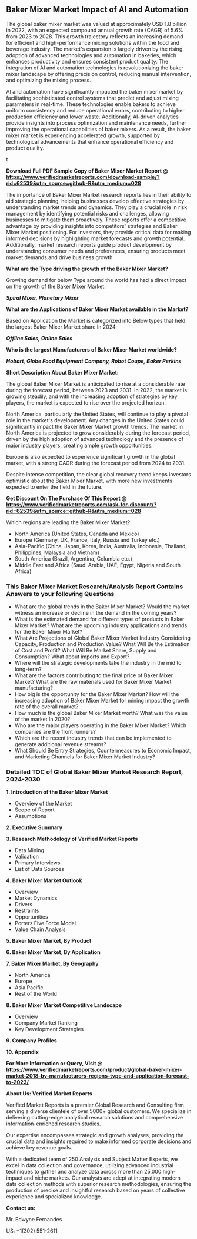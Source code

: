 <h2>Baker Mixer Market Impact of AI and Automation</h2><p>The global baker mixer market was valued at approximately USD 1.8 billion in 2022, with an expected compound annual growth rate (CAGR) of 5.6% from 2023 to 2028. This growth trajectory reflects an increasing demand for efficient and high-performance mixing solutions within the food and beverage industry. The market's expansion is largely driven by the rising adoption of advanced technologies and automation in bakeries, which enhances productivity and ensures consistent product quality. The integration of AI and automation technologies is revolutionizing the baker mixer landscape by offering precision control, reducing manual intervention, and optimizing the mixing process.</p><p>AI and automation have significantly impacted the baker mixer market by facilitating sophisticated control systems that predict and adjust mixing parameters in real-time. These technologies enable bakers to achieve uniform consistency and reduce operational errors, contributing to higher production efficiency and lower waste. Additionally, AI-driven analytics provide insights into process optimization and maintenance needs, further improving the operational capabilities of baker mixers. As a result, the baker mixer market is experiencing accelerated growth, supported by technological advancements that enhance operational efficiency and product quality.</p>t</p><p id="" class=""><strong>Download Full PDF Sample Copy of Baker Mixer Market Report @ <a href="https://www.verifiedmarketreports.com/download-sample/?rid=62539&utm_source=github-R&utm_medium=028" target="_blank">https://www.verifiedmarketreports.com/download-sample/?rid=62539&utm_source=github-R&utm_medium=028</a></strong></p><p>The importance of&nbsp;Baker Mixer Market research reports lies in their ability to aid strategic planning, helping businesses develop effective strategies by understanding market trends and dynamics. They play a crucial role in risk management by identifying potential risks and challenges, allowing businesses to mitigate them proactively. These reports offer a competitive advantage by providing insights into competitors' strategies and Baker Mixer Market positioning. For investors, they provide critical data for making informed decisions by highlighting market forecasts and growth potential. Additionally, market research reports guide product development by understanding consumer needs and preferences, ensuring products meet market demands and drive business growth.</p><p><strong>What are the&nbsp;Type driving the growth of the Baker Mixer Market?</strong></p><p id="" class="">Growing demand for below Type around the world has had a direct impact on the growth of the Baker Mixer Market:</p><em><strong>Spiral Mixer, Planetary Mixer</strong></em></p><strong>What are the&nbsp;Applications&nbsp;of Baker Mixer Market available in the Market?</strong></p><p id="" class="">Based on Application the Market is categorized into Below types that held the largest Baker Mixer Market share In 2024.</p><em><strong>Offline Sales, Online Sales</strong></em></p><strong>Who is the largest Manufacturers of Baker Mixer Market worldwide?</strong></p><p><em><strong>Hobart, Globe Food Equipment Company, Robot Coupe, Baker Perkins</strong></em></p><p id="" class=""><strong>Short Description About Baker Mixer Market:</strong></p><p>The global Baker Mixer Market is anticipated to rise at a considerable rate during the forecast period, between 2023 and 2031. In 2022, the market is growing steadily, and with the increasing adoption of strategies by key players, the market is expected to rise over the projected horizon.</p><p>North America, particularly the United States, will continue to play a pivotal role in the market's development. Any changes in the United States could significantly impact the Baker Mixer Market growth trends. The market in North America is projected to grow considerably during the forecast period, driven by the high adoption of advanced technology and the presence of major industry players, creating ample growth opportunities.</p><p>Europe is also expected to experience significant growth in the global market, with a strong CAGR during the forecast period from 2024 to 2031.</p><p>Despite intense competition, the clear global recovery trend keeps investors optimistic about the Baker Mixer Market, with more new investments expected to enter the field in the future.</p><p id="" class=""><strong>Get Discount On The Purchase Of This Report @ <a href="https://www.verifiedmarketreports.com/ask-for-discount/?rid=62539&utm_source=github-R&utm_medium=028" target="_blank">https://www.verifiedmarketreports.com/ask-for-discount/?rid=62539&utm_source=github-R&utm_medium=028</a></strong></p>Which regions are leading the Baker Mixer Market?</p><ul><li>North America (United States, Canada and Mexico)</li><li>Europe (Germany, UK, France, Italy, Russia and Turkey etc.)</li><li>Asia-Pacific (China, Japan, Korea, India, Australia, Indonesia, Thailand, Philippines, Malaysia and Vietnam)</li><li>South America (Brazil, Argentina, Columbia etc.)</li><li>Middle East and Africa (Saudi Arabia, UAE, Egypt, Nigeria and South Africa)</li></ul><h3 id="" class="">This Baker Mixer Market Research/Analysis Report Contains Answers to your following Questions</h3><ul><li>What are the global trends in the Baker Mixer Market? Would the market witness an increase or decline in the demand in the coming years?</li><li>What is the estimated demand for different types of products in Baker Mixer Market? What are the upcoming industry applications and trends for the Baker Mixer Market?</li><li>What Are Projections of Global Baker Mixer Market Industry Considering Capacity, Production and Production Value? What Will Be the Estimation of Cost and Profit? What Will Be Market Share, Supply and Consumption? What about imports and Export?</li><li>Where will the strategic developments take the industry in the mid to long-term?</li><li>What are the factors contributing to the final price of Baker Mixer Market? What are the raw materials used for Baker Mixer Market manufacturing?</li><li>How big is the opportunity for the Baker Mixer Market? How will the increasing adoption of Baker Mixer Market for mining impact the growth rate of the overall market?</li><li>How much is the global Baker Mixer Market worth? What was the value of the market In 2020?</li><li>Who are the major players operating in the Baker Mixer Market? Which companies are the front runners?</li><li>Which are the recent industry trends that can be implemented to generate additional revenue streams?</li><li>What Should Be Entry Strategies, Countermeasures to Economic Impact, and Marketing Channels for Baker Mixer Market Industry?</li></ul><h3 id="" class="">Detailed TOC of Global Baker Mixer Market Research Report, 2024-2030</h3><p id="" class=""><strong>1. Introduction of the Baker Mixer Market</strong></p><ul><li>Overview of the Market</li><li>Scope of Report</li><li>Assumptions</li></ul><p id="" class=""><strong>2. Executive Summary</strong></p><p id="" class=""><strong>3. Research Methodology of Verified Market Reports</strong></p><ul><li>Data Mining</li><li>Validation</li><li>Primary Interviews</li><li>List of Data Sources</li></ul><p id="" class=""><strong>4. Baker Mixer Market Outlook</strong></p><ul><li>Overview</li><li>Market Dynamics</li><li>Drivers</li><li>Restraints</li><li>Opportunities</li><li>Porters Five Force Model</li><li>Value Chain Analysis</li></ul><p id="" class=""><strong>5. Baker Mixer Market, By Product</strong></p><p id="" class=""><strong>6. Baker Mixer Market, By Application</strong></p><p id="" class=""><strong>7. Baker Mixer Market, By Geography</strong></p><ul><li>North America</li><li>Europe</li><li>Asia Pacific</li><li>Rest of the World</li></ul><p id="" class=""><strong>8. Baker Mixer Market Competitive Landscape</strong></p><ul><li>Overview</li><li>Company Market Ranking</li><li>Key Development Strategies</li></ul><p id="" class=""><strong>9. Company Profiles</strong></p><p id="" class=""><strong>10. Appendix</strong></p><p id="" class=""><strong>For More Information or Query, Visit @ <a href="https://www.verifiedmarketreports.com/product/global-baker-mixer-market-2018-by-manufacturers-regions-type-and-application-forecast-to-2023/" target="_blank">https://www.verifiedmarketreports.com/product/global-baker-mixer-market-2018-by-manufacturers-regions-type-and-application-forecast-to-2023/</a></strong></p><p id="" class=""><strong>About Us: Verified Market Reports</strong></p><p id="" class="">Verified Market Reports is a premier Global Research and Consulting firm serving a diverse clientele of over 5000+ global customers. We specialize in delivering cutting-edge analytical research solutions and comprehensive information-enriched research studies.</p><p id="" class="">Our expertise encompasses strategic and growth analyses, providing the crucial data and insights required to make informed corporate decisions and achieve key revenue goals.</p><p id="" class="">With a dedicated team of 250 Analysts and Subject Matter Experts, we excel in data collection and governance, utilizing advanced industrial techniques to gather and analyze data across more than 25,000 high-impact and niche markets. Our analysts are adept at integrating modern data collection methods with superior research methodologies, ensuring the production of precise and insightful research based on years of collective experience and specialized knowledge.</p><p id="" class=""><strong>Contact us:</strong></p><p id="" class="">Mr. Edwyne Fernandes</p><p id="" class="">US: +1(302) 551-2611</p>